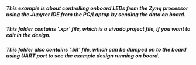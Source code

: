 ##### This example is about controlling onboard LEDs from the Zynq processor using the Jupyter IDE from the PC/Laptop by sending the data on board.
##### This folder contains '.xpr' file, which is a vivado project file, if you want to edit in the design.
##### This folder also contains '.bit' file, which can be dumped on to the board using UART port to see the example design running on board.
